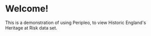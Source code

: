 # Welcome!

This is a demonstration of using Peripleo, to view Historic England's Heritage at Risk data set.
